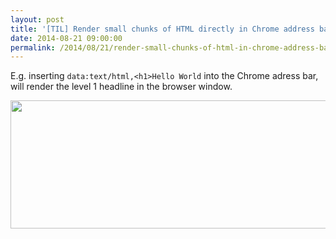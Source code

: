 ```yaml
---
layout: post
title: '[TIL] Render small chunks of HTML directly in Chrome address bar'
date: 2014-08-21 09:00:00
permalink: /2014/08/21/render-small-chunks-of-html-in-chrome-address-bar.html
---
```


E.g. inserting `data:text/html,<h1>Hello World` into the Chrome adress bar, will render the level 1 headline in the browser window.

<img
  src="/img/posts/chrome-address-bar-render-html.jpg"
  width="645"
  height="205" />
